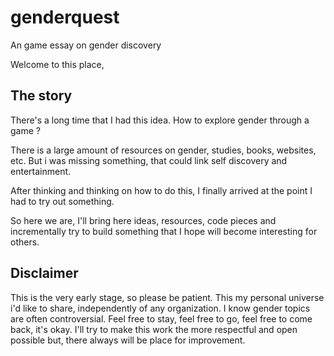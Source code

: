 # genderquest
An game essay on gender discovery

Welcome to this place,

## The story

There's a long time that I had this idea. How to explore gender through a game ?

There is a large amount of resources on gender, studies, books, websites, etc.
But i was missing something, that could link self discovery and entertainment.

After thinking and thinking on how to do this, I finally arrived at the point I had to try out something.

So here we are, I'll bring here ideas, resources, code pieces and incrementally try to build something that I hope will become interesting for others.

## Disclaimer 

This is the very early stage, so please be patient.
This my personal universe i'd like to share, independently of any organization. 
I know gender topics are often controversial. Feel free to stay, feel free to go, feel free to come back, it's okay.
I'll try to make this work the more respectful and open possible but, there always will be place for improvement.
